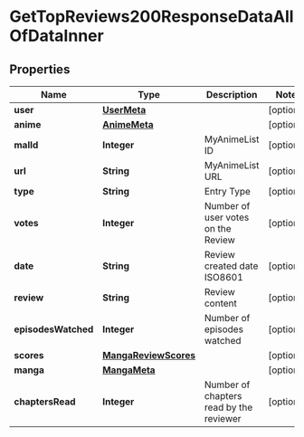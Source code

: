 

# GetTopReviews200ResponseDataAllOfDataInner


## Properties

| Name | Type | Description | Notes |
|------------ | ------------- | ------------- | -------------|
|**user** | [**UserMeta**](UserMeta.md) |  |  [optional] |
|**anime** | [**AnimeMeta**](AnimeMeta.md) |  |  [optional] |
|**malId** | **Integer** | MyAnimeList ID |  [optional] |
|**url** | **String** | MyAnimeList URL |  [optional] |
|**type** | **String** | Entry Type |  [optional] |
|**votes** | **Integer** | Number of user votes on the Review |  [optional] |
|**date** | **String** | Review created date ISO8601 |  [optional] |
|**review** | **String** | Review content |  [optional] |
|**episodesWatched** | **Integer** | Number of episodes watched |  [optional] |
|**scores** | [**MangaReviewScores**](MangaReviewScores.md) |  |  [optional] |
|**manga** | [**MangaMeta**](MangaMeta.md) |  |  [optional] |
|**chaptersRead** | **Integer** | Number of chapters read by the reviewer |  [optional] |



